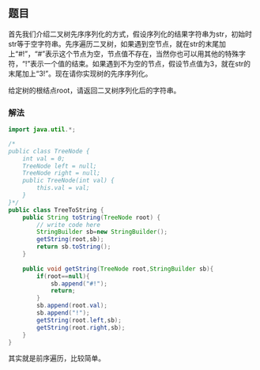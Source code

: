 ## 题目 ##

首先我们介绍二叉树先序序列化的方式，假设序列化的结果字符串为str，初始时str等于空字符串。先序遍历二叉树，如果遇到空节点，就在str的末尾加上“#!”，“#”表示这个节点为空，节点值不存在，当然你也可以用其他的特殊字符，“!”表示一个值的结束。如果遇到不为空的节点，假设节点值为3，就在str的末尾加上“3!”。现在请你实现树的先序序列化。

给定树的根结点root，请返回二叉树序列化后的字符串。

### 解法 ###

```java
import java.util.*;

/*
public class TreeNode {
    int val = 0;
    TreeNode left = null;
    TreeNode right = null;
    public TreeNode(int val) {
        this.val = val;
    }
}*/
public class TreeToString {
    public String toString(TreeNode root) {
        // write code here
        StringBuilder sb=new StringBuilder();
        getString(root,sb);
        return sb.toString();
    }
    
    public void getString(TreeNode root,StringBuilder sb){
        if(root==null){
            sb.append("#!");
            return;
        }
        sb.append(root.val);
        sb.append("!");
        getString(root.left,sb);
        getString(root.right,sb);
    }
}
```
其实就是前序遍历，比较简单。